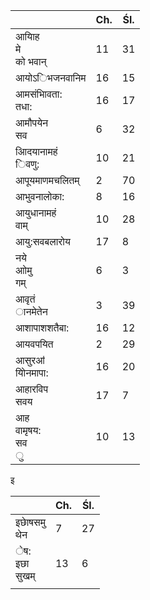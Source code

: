 |                          | Ch. | Śl. |
|--------------------------|-----|-----|
| आयािह<br>मे<br>को भवान्  | 11  | 31  |
| आयोऽिभजनवानिम            | 16  | 15  |
| आमसंभािवता:<br>तधा:      | 16  | 17  |
| आमौपयेन<br>सव            | 6   | 32  |
| आिदयानामहं<br>िवणु:      | 10  | 21  |
| आपूयमाणमचलितम्           | 2   | 70  |
| आभुवनालोका:              | 8   | 16  |
| आयुधानामहं<br>वाम्       | 10  | 28  |
| आयु:सवबलारोय             | 17  | 8   |
| नये<br>आोमु<br>गम्       | 6   | 3   |
| आवृतं<br>ानमेतेन         | 3   | 39  |
| आशापाशशतैबा:             | 16  | 12  |
| आयवपयित                  | 2   | 29  |
| आसुरॴ<br>योिनमापा:       | 16  | 20  |
| आहारविप<br>सवय           | 17  | 7   |
| आह<br>वामृषय:<br>सव<br>ु | 10  | 13  |

इ

|                     | Ch. | Śl. |
|---------------------|-----|-----|
| इछाेषसमु<br>थेन     | 7   | 27  |
| ेष:<br>इछा<br>सुखम् | 13  | 6   |
|                     |     |     |